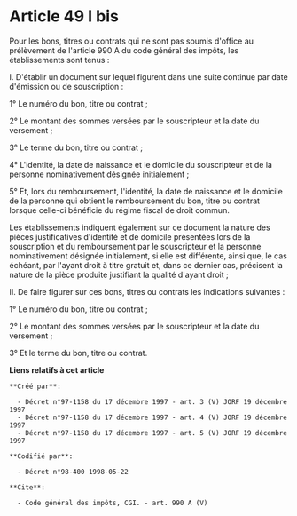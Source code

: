 # Article 49 I bis

Pour les bons, titres ou contrats qui ne sont pas soumis d'office au prélèvement de l'article 990 A du code général des
impôts, les établissements sont tenus : 

I. D'établir un document sur lequel figurent dans une suite continue par date d'émission ou de souscription : 

1° Le numéro du bon, titre ou contrat ; 

2° Le montant des sommes versées par le souscripteur et la date du versement ; 

3° Le terme du bon, titre ou contrat ; 

4° L'identité, la date de naissance et le domicile du souscripteur et de la personne nominativement désignée initialement ; 

5° Et, lors du remboursement, l'identité, la date de naissance et le domicile de la personne qui obtient le remboursement du
bon, titre ou contrat lorsque celle-ci bénéficie du régime fiscal de droit commun. 

Les établissements indiquent également sur ce document la nature des pièces justificatives d'identité et de domicile
présentées lors de la souscription et du remboursement par le souscripteur et la personne nominativement désignée
initialement, si elle est différente, ainsi que, le cas échéant, par l'ayant droit à titre gratuit et, dans ce dernier cas,
précisent la nature de la pièce produite justifiant la qualité d'ayant droit ; 

II. De faire figurer sur ces bons, titres ou contrats les indications suivantes : 

1° Le numéro du bon, titre ou contrat ; 

2° Le montant des sommes versées par le souscripteur et la date du versement ; 

3° Et le terme du bon, titre ou contrat.

**Liens relatifs à cet article**

	**Créé par**:

	  - Décret n°97-1158 du 17 décembre 1997 - art. 3 (V) JORF 19 décembre 1997
	  - Décret n°97-1158 du 17 décembre 1997 - art. 4 (V) JORF 19 décembre 1997
	  - Décret n°97-1158 du 17 décembre 1997 - art. 5 (V) JORF 19 décembre 1997

	**Codifié par**:

	  - Décret n°98-400 1998-05-22

	**Cite**:

	  - Code général des impôts, CGI. - art. 990 A (V)
